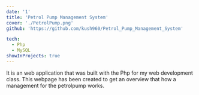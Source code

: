 ```yaml
---
date: '1'
title: 'Petrol Pump Management System'
cover: './PetrolPump.png'
github: 'https://github.com/kush960/Petrol_Pump_Management_System'

tech:
  - Php
  - MySQL
showInProjects: true
---
```


It is an web application that was built with the Php for my web development class. This webpage has been created to get an overview that how a management for the petrolpump works.
